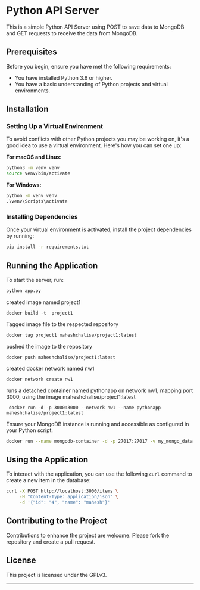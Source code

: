 
# Python API Server

This is a simple Python API Server using POST to save data to MongoDB and GET requests to receive the data from MongoDB.

## Prerequisites

Before you begin, ensure you have met the following requirements:

- You have installed Python 3.6 or higher.
- You have a basic understanding of Python projects and virtual environments.

## Installation

### Setting Up a Virtual Environment

To avoid conflicts with other Python projects you may be working on, it's a good idea to use a virtual environment. Here's how you can set one up:

**For macOS and Linux:**

```bash
python3 -m venv venv
source venv/bin/activate
```

**For Windows:**

```cmd
python -m venv venv
.\venv\Scripts\activate
```

### Installing Dependencies

Once your virtual environment is activated, install the project dependencies by running:

```bash
pip install -r requirements.txt
```

## Running the Application

To start the server, run:

```bash
python app.py
```
created image named project1
```
docker build -t  project1
```

Tagged image file to the respected repository
```bash
docker tag project1 maheshchalise/project1:latest
```
pushed the image to the repository
```
docker push maheshchalise/project1:latest  
```
created docker network named nw1
```
docker network create nw1 
```
runs a detached container named pythonapp on network nw1, mapping port 3000, using the image maheshchalise/project1:latest
```
 docker run -d -p 3000:3000 --network nw1 --name pythonapp maheshchalise/project1:latest
```
Ensure your MongoDB instance is running and accessible as configured in your Python script.
```bash
docker run --name mongodb-container -d -p 27017:27017 -v my_mongo_data:/data/db mongo:latest
```


## Using the Application

To interact with the application, you can use the following `curl` command to create a new item in the database:

```bash
curl -X POST http://localhost:3000/items \
     -H "Content-Type: application/json" \
     -d '{"id": "4", "name": "mahesh"}'
```

## Contributing to the Project

Contributions to enhance the project are welcome. Please fork the repository and create a pull request.

## License

This project is licensed under the GPLv3.

---

